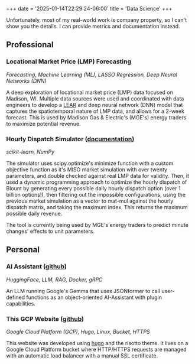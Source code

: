 +++
date = '2025-01-14T22:29:24-06:00'
title = 'Data Science'
+++

Unfortunately, most of my real-world work is company property, so I can't show you the details. I can provide metrics and documentation instead. 

## Professional

### Locational Market Price (LMP) Forecasting
*Forecasting, Machine Learning (ML), LASSO Regression, Deep Neural Networks (DNN)*

A deep exploration of locational market price (LMP) data focused on Madison, WI. Multiple data sources were used and coordinated with data engineers to develop a [LEAR](https://www.mdpi.com/1996-1073/9/8/621) and deep neural network (DNN) model that captures the spatiotemporal nature of LMP data, and allows for a 2-week forecast. This is used by Madison Gas & Electric's (MGE's) energy traders to maximize potential revenue. 

### Hourly Dispatch Simulator (<a href="/MarketSimulatorDocs.txt" download="/MarketSimulatorDocs.txt">documentation</a>)
*scikit-learn, NumPy*

The simulator uses scipy.optimize's minimize function with a custom objective function as it's MISO market simulation with over twenty parameters, and double checked against real LMP data for validity. Then, it used a dynamic programming approach to optimize the hourly dispatch of Blount by generating every possible daily hourly dispatch option (over 1 billion options!), then filtering out the impossible configurations, using the previous market simulation as a vector to mat-mul against the hourly dispatch matrix, and taking the maximum index. This returns the maximum possible daily revenue. 

The tool is currently being used by MGE's energy traders to predict minute changes' effects to unit parameters. 

## Personal

### AI Assistant ([github](https://github.com/ArenKDesai/AI-Assistant))
*HuggingFace, LLM, RAG, Docker, gRPC*

An LLM running Google's Gemma that uses JSONformer to call user-defined functions as an object-oriented AI-Assistant with plugin capabilities. 

### This GCP Website ([github](https://github.com/ArenKDesai/ArenWebsite))
*Google Cloud Platform (GCP), Hugo, Linux, Bucket, HTTPS*

This website was developed using <a href="https://gohugo.io">hugo</a> and the risotto theme. It lives on a Google Cloud Platform bucket where HTTP/HTTPS requests are managed with an automatic load balancer with a manual SSL certificate. 
